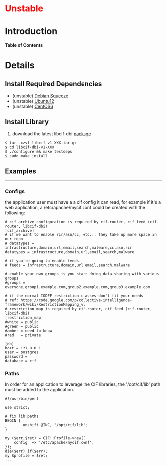 <font color='red'>
<h1>Unstable</h1>
</font>

# Introduction #

**Table of Contents**


# Details #
## Install Required Dependencies ##
  * (unstable) [Debian Squeeze](DbiInstall_DebianSqueeze_v1.md)
  * (unstable) [Ubuntu12](DbiInstall_Ubuntu12_v1.md)
  * (unstable) [CentOS6](DbiInstall_CentOS6_v1.md)

## Install Library ##
  1. download the latest libcif-dbi [package](http://code.google.com/p/collective-intelligence-framework/downloads/list?q=label:v1+libcifdbi)
```
$ tar -xzvf libcif-v1-XXX.tar.gz
$ cd libcif-dbi-v1-XXX
$ ./configure && make testdeps
$ sudo make install
```
## Examples ##

---

### Configs ###
the application user must have a a cif config it can read, for example if it's a web application, a /etc/apache/mycif.conf could be created with the following:
```
# cif_archive configuration is required by cif-router, cif_feed (cif-router, libcif-dbi)
[cif_archive]
# if we want to enable rir/asn/cc, etc... they take up more space in our repo
# datatypes = infrastructure,domain,url,email,search,malware,cc,asn,rir
datatypes = infrastructure,domain,url,email,search,malware

# if you're going to enable feeds
# feeds = infrastructure,domain,url,email,search,malware

# enable your own groups is you start doing data-sharing with various groups
#groups = everyone,group1.example.com,group2.example.com,group3.example.com

# if the normal IODEF restriction classes don't fit your needs
# ref: https://code.google.com/p/collective-intelligence-framework/wiki/RestrictionMapping_v1
# restriction map is required by cif-router, cif_feed (cif-router, libcif-dbi)
[restriction_map]
#white = public 
#green = public 
#amber = need-to-know 
#red   = private

[db]
host = 127.0.0.1
user = postgres
password =
database = cif
```
### Paths ###
In order for an application to leverage the CIF libraries, the '/opt/cif/lib' path must be added to the application.
```
#!/usr/bin/perl

use strict;

# fix lib paths
BEGIN {
        unshift @INC, "/opt/cif/lib";
}

my ($err,$ret) = CIF::Profile->new({
    config  => '/etc/apache/mycif.conf',
});
die($err) if($err);
my $profile = $ret;
...
```